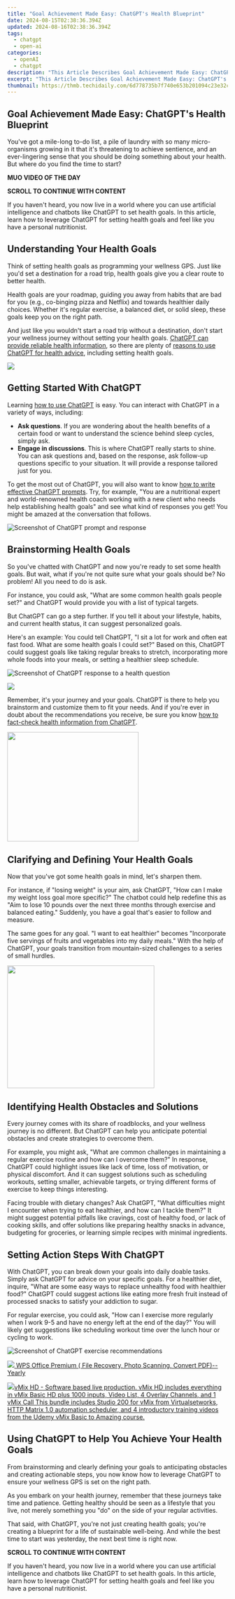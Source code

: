 ```yaml
---
title: "Goal Achievement Made Easy: ChatGPT's Health Blueprint"
date: 2024-08-15T02:38:36.394Z
updated: 2024-08-16T02:38:36.394Z
tags:
  - chatgpt
  - open-ai
categories:
  - openAI
  - chatgpt
description: "This Article Describes Goal Achievement Made Easy: ChatGPT's Health Blueprint"
excerpt: "This Article Describes Goal Achievement Made Easy: ChatGPT's Health Blueprint"
thumbnail: https://thmb.techidaily.com/6d778735b7f740e653b201094c23e32c3c484996473954794884d8dfa87efa69.jpg
---
```


## Goal Achievement Made Easy: ChatGPT's Health Blueprint

 You've got a mile-long to-do list, a pile of laundry with so many micro-organisms growing in it that it's threatening to achieve sentience, and an ever-lingering sense that you should be doing something about your health. But where do you find the time to start?

**MUO VIDEO OF THE DAY**

**SCROLL TO CONTINUE WITH CONTENT**

 If you haven't heard, you now live in a world where you can use artificial intelligence and chatbots like ChatGPT to set health goals. In this article, learn how to leverage ChatGPT for setting health goals and feel like you have a personal nutritionist.

## Understanding Your Health Goals

 Think of setting health goals as programming your wellness GPS. Just like you'd set a destination for a road trip, health goals give you a clear route to better health.

 Health goals are your roadmap, guiding you away from habits that are bad for you (e.g., co-binging pizza and Netflix) and towards healthier daily choices. Whether it's regular exercise, a balanced diet, or solid sleep, these goals keep you on the right path.

 And just like you wouldn't start a road trip without a destination, don't start your wellness journey without setting your health goals. [ChatGPT can provide reliable health information](https://www.makeuseof.com/can-chatgpt-provide-reliable-health-information/), so there are plenty of [reasons to use ChatGPT for health advice](https://www.makeuseof.com/reasons-consider-using-chatgpt-health-advice/), including setting health goals.

<!-- affiliate ads begin -->
<a href="https://secure.2checkout.com/order/checkout.php?PRODS=4620780&QTY=1&AFFILIATE=108875&CART=1"><img src="https://secure.avangate.com/images/merchant/07dd4d5a72f5740ef0f035f201951476/728__90banner.jpg" border="0"></a>
<!-- affiliate ads end -->
## Getting Started With ChatGPT

 Learning [how to use ChatGPT](https://www.makeuseof.com/how-to-use-chatgpt-by-openai/) is easy. You can interact with ChatGPT in a variety of ways, including:

* **Ask questions**. If you are wondering about the health benefits of a certain food or want to understand the science behind sleep cycles, simply ask.
* **Engage in discussions**. This is where ChatGPT really starts to shine. You can ask questions and, based on the response, ask follow-up questions specific to your situation. It will provide a response tailored just for you.

 To get the most out of ChatGPT, you will also want to know [how to write effective ChatGPT prompts](https://www.makeuseof.com/write-effective-chatgpt-prompts-for-ai-answers/). Try, for example, "You are a nutritional expert and world-renowned health coach working with a new client who needs help establishing health goals" and see what kind of responses you get! You might be amazed at the conversation that follows.

![Screenshot of ChatGPT prompt and response](https://static1.makeuseofimages.com/wordpress/wp-content/uploads/2023/06/screenshot-2023-06-17-at-10-22-29-am.jpg)

## Brainstorming Health Goals

 So you've chatted with ChatGPT and now you're ready to set some health goals. But wait, what if you're not quite sure what your goals should be? No problem! All you need to do is ask.

 For instance, you could ask, "What are some common health goals people set?" and ChatGPT would provide you with a list of typical targets.

 But ChatGPT can go a step further. If you tell it about your lifestyle, habits, and current health status, it can suggest personalized goals.

 Here's an example: You could tell ChatGPT, "I sit a lot for work and often eat fast food. What are some health goals I could set?" Based on this, ChatGPT could suggest goals like taking regular breaks to stretch, incorporating more whole foods into your meals, or setting a healthier sleep schedule.

![Screenshot of ChatGPT response to a health question](https://static1.makeuseofimages.com/wordpress/wp-content/uploads/2023/06/screenshot-2023-06-17-at-10-24-19-am.jpg)
<!-- affiliate ads begin -->
<a href="https://shop.copernic.com/order/checkout.php?PRODS=41033091&QTY=1&AFFILIATE=108875&CART=1"><img src="https://secure.2checkout.com/images/merchant/8d30aa96e72440759f74bd2306c1fa3d/Copernic-2023-Affiliate-728x90-Advanced.png" border="0"></a>
<!-- affiliate ads end -->

 Remember, it's your journey and your goals. ChatGPT is there to help you brainstorm and customize them to fit your needs. And if you're ever in doubt about the recommendations you receive, be sure you know [how to fact-check health information from ChatGPT](https://www.makeuseof.com/fact-check-health-information-chatgpt-ai-sources/).

<!-- affiliate ads begin -->
<a href="https://godlikehost.sjv.io/c/5597632/1920047/21774" target="_top" id="1920047"><img src="//a.impactradius-go.com/display-ad/21774-1920047" border="0" alt="" width="300" height="250"/></a><img height="0" width="0" src="https://imp.pxf.io/i/5597632/1920047/21774" style="position:absolute;visibility:hidden;" border="0" />
<!-- affiliate ads end -->
## Clarifying and Defining Your Health Goals

 Now that you've got some health goals in mind, let's sharpen them.

 For instance, if "losing weight" is your aim, ask ChatGPT, "How can I make my weight loss goal more specific?" The chatbot could help redefine this as "Aim to lose 10 pounds over the next three months through exercise and balanced eating." Suddenly, you have a goal that's easier to follow and measure.

 The same goes for any goal. "I want to eat healthier" becomes "Incorporate five servings of fruits and vegetables into my daily meals." With the help of ChatGPT, your goals transition from mountain-sized challenges to a series of small hurdles.

<!-- affiliate ads begin -->
<a href="https://getlyla.pxf.io/c/5597632/1455723/15391" target="_top" id="1455723"><img src="//a.impactradius-go.com/display-ad/15391-1455723" border="0" alt="" width="336" height="280"/></a><img height="0" width="0" src="https://imp.pxf.io/i/5597632/1455723/15391" style="position:absolute;visibility:hidden;" border="0" />
<!-- affiliate ads end -->
## Identifying Health Obstacles and Solutions

 Every journey comes with its share of roadblocks, and your wellness journey is no different. But ChatGPT can help you anticipate potential obstacles and create strategies to overcome them.

 For example, you might ask, "What are common challenges in maintaining a regular exercise routine and how can I overcome them?" In response, ChatGPT could highlight issues like lack of time, loss of motivation, or physical discomfort. And it can suggest solutions such as scheduling workouts, setting smaller, achievable targets, or trying different forms of exercise to keep things interesting.

 Facing trouble with dietary changes? Ask ChatGPT, "What difficulties might I encounter when trying to eat healthier, and how can I tackle them?" It might suggest potential pitfalls like cravings, cost of healthy food, or lack of cooking skills, and offer solutions like preparing healthy snacks in advance, budgeting for groceries, or learning simple recipes with minimal ingredients.

## Setting Action Steps With ChatGPT

 With ChatGPT, you can break down your goals into daily doable tasks. Simply ask ChatGPT for advice on your specific goals. For a healthier diet, inquire, "What are some easy ways to replace unhealthy food with healthier food?" ChatGPT could suggest actions like eating more fresh fruit instead of processed snacks to satisfy your addiction to sugar.

 For regular exercise, you could ask, "How can I exercise more regularly when I work 9-5 and have no energy left at the end of the day?" You will likely get suggestions like scheduling workout time over the lunch hour or cycling to work.

![Screenshot of ChatGPT exercise recommendations](https://static1.makeuseofimages.com/wordpress/wp-content/uploads/2023/06/screenshot-2023-06-17-at-10-26-09-am.jpg)
<!-- affiliate ads begin -->
<a href="https://secure.2checkout.com/order/checkout.php?PRODS=38729081&QTY=1&AFFILIATE=108875&CART=1"><img src="https://website-prod.cache.wpscdn.com/img/wps-office-pdf-editor-1x.890dbda.png" border="0">
WPS Office Premium ( File Recovery, Photo Scanning, Convert PDF)--Yearly</a>
<!-- affiliate ads end -->

<!-- affiliate ads begin -->
<a href="https://secure.2checkout.com/order/checkout.php?PRODS=4718730&QTY=1&AFFILIATE=108875&CART=1"> <img src="https://secure.avangate.com/images/merchant/ce9a6fb2becc2d235e62b125e9260102/products/copy_vMixCallScreenshot1-large.jpg" border="0">vMix HD - Software based live production. vMix HD includes everything in vMix Basic HD plus 1000 inputs, Video List, 4 Overlay Channels, and 1 vMix Call 
This bundle includes Studio 200 for vMix from Virtualsetworks, HTTP Matrix 1.0 automation scheduler, and 4 introductory training videos from the Udemy vMix Basic to Amazing course. </a>
<!-- affiliate ads end -->
## Using ChatGPT to Help You Achieve Your Health Goals

 From brainstorming and clearly defining your goals to anticipating obstacles and creating actionable steps, you now know how to leverage ChatGPT to ensure your wellness GPS is set on the right path.

 As you embark on your health journey, remember that these journeys take time and patience. Getting healthy should be seen as a lifestyle that you live, not merely something you "do" on the side of your regular activities.

 That said, with ChatGPT, you're not just creating health goals; you're creating a blueprint for a life of sustainable well-being. And while the best time to start was yesterday, the next best time is right now.

**SCROLL TO CONTINUE WITH CONTENT**

 If you haven't heard, you now live in a world where you can use artificial intelligence and chatbots like ChatGPT to set health goals. In this article, learn how to leverage ChatGPT for setting health goals and feel like you have a personal nutritionist.


<ins class="adsbygoogle"
     style="display:block"
     data-ad-format="autorelaxed"
     data-ad-client="ca-pub-7571918770474297"
     data-ad-slot="1223367746"></ins>



<ins class="adsbygoogle"
     style="display:block"
     data-ad-client="ca-pub-7571918770474297"
     data-ad-slot="8358498916"
     data-ad-format="auto"
     data-full-width-responsive="true"></ins>


